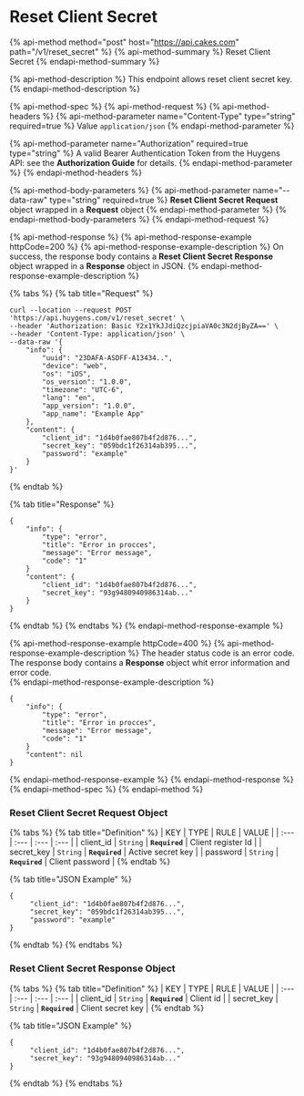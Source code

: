 # Reset Client Secret

{% api-method method="post" host="https://api.cakes.com" path="/v1/reset\_secret" %}
{% api-method-summary %}
Reset Client Secret
{% endapi-method-summary %}

{% api-method-description %}
This endpoint allows reset client secret key.
{% endapi-method-description %}

{% api-method-spec %}
{% api-method-request %}
{% api-method-headers %}
{% api-method-parameter name="Content-Type" type="string" required=true %}
Value `application/json`
{% endapi-method-parameter %}

{% api-method-parameter name="Authorization" required=true type="string" %}
A valid Bearer Authentication Token from the Huygens API: see the **Authorization Guide** for details.
{% endapi-method-parameter %}
{% endapi-method-headers %}

{% api-method-body-parameters %}
{% api-method-parameter name="--data-raw" type="string" required=true %}
**Reset Client Secret Request** object wrapped in a **Request** object
{% endapi-method-parameter %}
{% endapi-method-body-parameters %}
{% endapi-method-request %}

{% api-method-response %}
{% api-method-response-example httpCode=200 %}
{% api-method-response-example-description %}
On success, the response body contains a **Reset Client Secret Response** object wrapped in a **Response** object in JSON.
{% endapi-method-response-example-description %}

{% tabs %}
{% tab title="Request" %}
```http
curl --location --request POST 'https://api.huygens.com/v1/reset_secret' \
--header 'Authorization: Basic Y2x1YkJJdiQzcjpiaVA0c3N2djByZA==' \
--header 'Content-Type: application/json' \
--data-raw '{
    "info": {
        "uuid": "23DAFA-ASDFF-A13434..",
        "device": "web",
        "os": "iOS",
        "os_version": "1.0.0",
        "timezone": "UTC-6",
        "lang": "en",
        "app_version": "1.0.0",
        "app_name": "Example App"
    },
    "content": {
        "client_id": "1d4b0fae807b4f2d876...",
        "secret_key": "059bdc1f26314ab395...",
        "password": "example"
    }
}'
```
{% endtab %}

{% tab title="Response" %}
```
{
    "info": {
        "type": "error",
        "title": "Error in procces",
        "message": "Error message",
        "code": "1"
    }
    "content": {
        "client_id": "1d4b0fae807b4f2d876...",
        "secret_key": "93g9480940986314ab..."
    }
}
```
{% endtab %}
{% endtabs %}
{% endapi-method-response-example %}

{% api-method-response-example httpCode=400 %}
{% api-method-response-example-description %}
The header status code is an error code.  
The response body contains a **Response** object whit error information and error code.  
{% endapi-method-response-example-description %}

```
{
    "info": {
        "type": "error",
        "title": "Error in procces",
        "message": "Error message",
        "code": "1"
    }
    "content": nil
}
```
{% endapi-method-response-example %}
{% endapi-method-response %}
{% endapi-method-spec %}
{% endapi-method %}

### Reset Client Secret Request Object

{% tabs %}
{% tab title="Definition" %}
| KEY | TYPE | RULE | VALUE |
| :--- | :--- | :--- | :--- |
| client\_id | `String` | **`Required`** | Client register Id |
| secret\_key | `String` | **`Required`** | Active secret key |
| password | `String` | **`Required`** | Client password |
{% endtab %}

{% tab title="JSON Example" %}
```text
{
     "client_id": "1d4b0fae807b4f2d876...",
     "secret_key": "059bdc1f26314ab395...",
     "password": "example"
}
```
{% endtab %}
{% endtabs %}

### Reset Client Secret Response Object

{% tabs %}
{% tab title="Definition" %}
| KEY | TYPE | RULE | VALUE |
| :--- | :--- | :--- | :--- |
| client\_id | `String` | **`Required`** | Client id |
| secret\_key | `String` | **`Required`** | Client secret key |
{% endtab %}

{% tab title="JSON Example" %}
```text
{
     "client_id": "1d4b0fae807b4f2d876...",
     "secret_key": "93g9480940986314ab..."
}
```
{% endtab %}
{% endtabs %}



